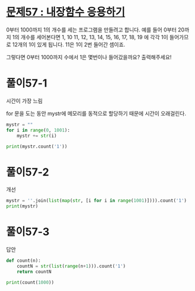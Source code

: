 # [문제57 : 내장함수 응용하기](https://www.notion.so/57-970c6ddd274d480ab59b3fe469537ba5)

0부터 1000까지 1의 개수를 세는 프로그램을 만들려고 합니다.
예를 들어 0부터 20까지 1의 개수를 세어본다면
1, 10 11, 12, 13, 14, 15, 16, 17, 18, 19 에 각각 1이 들어가므로
12개의 1이 있게 됩니다. 11은 1이 2번 들어간 셈이죠.

그렇다면 0부터 1000까지 수에서 1은 몇번이나 들어갔을까요? 출력해주세요!

# 풀이57-1

시간이 가장 느림

for 문을 도는 동안 mystr에 메모리를 동적으로 할당하기 때문에 시간이 오래걸린다.

``` python
mystr = ""
for i in range(0, 1001):
    mystr += str(i)

print(mystr.count('1'))
```

# 풀이57-2

개선

``` python
mystr = ''.join(list(map(str, [i for i in range(1001)]))).count('1')
print(mystr)
```

# 풀이57-3

답안

``` python
def count(n):
	countN = str(list(range(n+1))).count('1')
	return countN

print(count(1000))
```